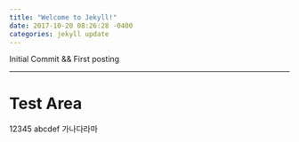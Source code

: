 ```yaml
---
title: "Welcome to Jekyll!"
date: 2017-10-20 08:26:28 -0400
categories: jekyll update
---
```


Initial Commit && First posting

<hr/> 

# Test Area

12345
abcdef
가나다라마
